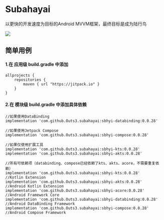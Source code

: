 # Subahayai

以更快的开发速度为目标的Android MVVM框架，最终目标是成为陆行鸟  
  
[![](https://jitpack.io/v/Outs3/subahayai.svg)](https://jitpack.io/#Outs3/subahayai)  
  
## 简单用例
#### 1.在 应用级 build.gradle 中添加
```
allprojects {  
    repositories {  
        maven { url "https://jitpack.io" }  
    }  
}
```

   
#### 2.在 模块级 build.gradle 中添加具体依赖
```
//如果使用DataBinding  
implementation 'com.github.Outs3.subahayai:sbhyi-databinding:0.0.28'
  
//如果使用Jetpack Compose  
implementation 'com.github.Outs3.subahayai:sbhyi-compose:0.0.28'
  
//如果仅使用扩展工具  
implementation 'com.github.Outs3.subahayai:sbhyi-kts:0.0.28'
implementation 'com.github.Outs3.subahayai:sbhyi-akts:0.0.28'
  
//所有可依赖项（databinding、compose已经依赖了kts、akts、acore，不需要重复依赖）  
implementation 'com.github.Outs3.subahayai:sbhyi-kts:0.0.28'			//Kotlin Extension
implementation 'com.github.Outs3.subahayai:sbhyi-akts:0.0.28'			//Android Kotlin Extension
implementation 'com.github.Outs3.subahayai:sbhyi-acore:0.0.28'			//Android Framework Core
implementation 'com.github.Outs3.subahayai:sbhyi-databinding:0.0.28'		//Android DataBinding Framework
implementation 'com.github.Outs3.subahayai:sbhyi-compose:0.0.28'			//Android Compose Framework
```
